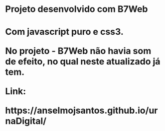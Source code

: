 
<h1>Projeto desenvolvido com B7Web<h1> 
<span>Com javascript puro e css3.<span>
<p>No projeto  - B7Web não havia som de efeito, no qual neste atualizado já tem.<p>

<div> 
    <span>Link:</span>
    <p>https://anselmojsantos.github.io/urnaDigital/</p>
<div>
